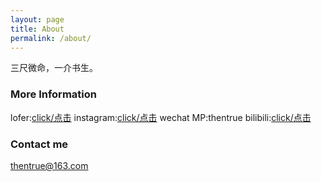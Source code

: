 ```yaml
---
layout: page
title: About
permalink: /about/
---
```


三尺微命，一介书生。

### More Information

lofer:[click/点击](thentrue.lofter.com)
instagram:[click/点击](https://www.instagram.com/thentrue001/)
wechat MP:thentrue
bilibili:[click/点击](https://space.bilibili.com/5041218/#/)

### Contact me

[thentrue@163.com](mailto:email@domain.com)
